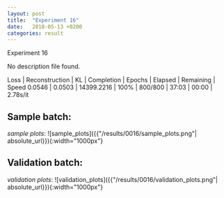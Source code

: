 ```yaml
---
layout: post
title:  "Experiment 16"
date:   2018-05-13 +0200
categories: result
---
```

Experiment 16

No description file found.

Loss | Reconstruction | KL | Completion | Epochs | Elapsed | Remaining | Speed
0.0546 | 0.0503 | 14399.2216 | 100% | 800/800 | 37:03 | 00:00 | 2.78s/it



## **Sample batch**:
_sample plots_:
![sample_plots]({{"/results/0016/sample_plots.png"| absolute_url}}){:width="1000px"}


## **Validation batch**:
_validation plots_:
![validation_plots]({{"/results/0016/validation_plots.png"| absolute_url}}){:width="1000px"}

